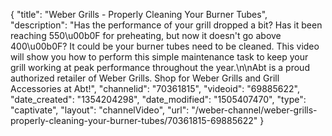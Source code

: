 {
    "title": "Weber Grills - Properly Cleaning Your Burner Tubes",
    "description": "Has the performance of your grill dropped a bit? Has it been reaching 550\u00b0F for preheating, but now it doesn't go above 400\u00b0F? It could be your burner tubes need to be cleaned. This video will show you how to perform this simple maintenance task to keep your grill working at peak performance throughout the year.\n\nAbt is a proud authorized retailer of Weber Grills. Shop for Weber Grills and Grill Accessories at Abt!",
    "channelid": "70361815",
    "videoid": "69885622",
    "date_created": "1354204298",
    "date_modified": "1505407470",
    "type": "captivate",
    "layout": "channelVideo",
    "url": "\/weber-channel\/weber-grills-properly-cleaning-your-burner-tubes\/70361815-69885622"
}